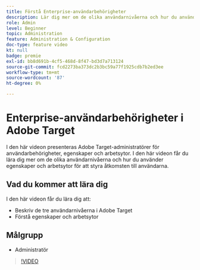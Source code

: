 ```yaml
---
title: Förstå Enterprise-användarbehörigheter
description: Lär dig mer om de olika användarnivåerna och hur du använder egenskaper och arbetsytor för att styra användaråtkomsten.
role: Admin
level: Beginner
topic: Administration
feature: Administration & Configuration
doc-type: feature video
kt: null
badge: premie
exl-id: bb8d691b-4cf5-468d-8f47-bd3d7a713124
source-git-commit: fcd2273ba373dc2b3bc59a77f1925cdb7b2ed3ee
workflow-type: tm+mt
source-wordcount: '87'
ht-degree: 0%

---
```


# Enterprise-användarbehörigheter i Adobe Target

I den här videon presenteras Adobe Target-administratörer för användarbehörigheter, egenskaper och arbetsytor. I den här videon får du lära dig mer om de olika användarnivåerna och hur du använder egenskaper och arbetsytor för att styra åtkomsten till användarna.

## Vad du kommer att lära dig

I den här videon får du lära dig att:

* Beskriv de tre användarnivåerna i Adobe Target
* Förstå egenskaper och arbetsytor

## Målgrupp

* Administratör

>[!VIDEO](https://video.tv.adobe.com/v/19042/?quality=12)
